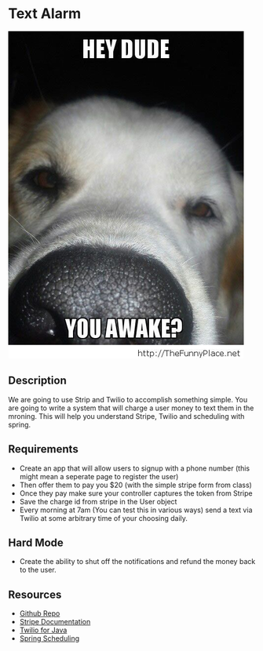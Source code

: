 # Text Alarm

![alarm](My-alarm-clock.jpg)

## Description
We are going to use Strip and Twilio to accomplish something simple.  You are going to write a system that will charge a user money to text them in the mroning.  This will help you understand Stripe, Twilio and scheduling with spring.

## Requirements
* Create an app that will allow users to signup with a phone number (this might mean a seperate page to register the user)
* Then offer them to pay you $20 (with the simple stripe form from class)
* Once they pay make sure your controller captures the token from Stripe
* Save the charge id from stripe in the User object
* Every morning at 7am (You can test this in various ways) send a text via Twilio at some arbitrary time of your choosing daily.

## Hard Mode
* Create the ability to shut off the notifications and refund the money back to the user.

## Resources
* [Github Repo](https://github.com/tiy-lv-java-2016-06/text-alarm)
* [Stripe Documentation](https://stripe.com/docs)
* [Twilio for Java](https://github.com/twilio/twilio-java)
* [Spring Scheduling](https://spring.io/guides/gs/scheduling-tasks/) 
